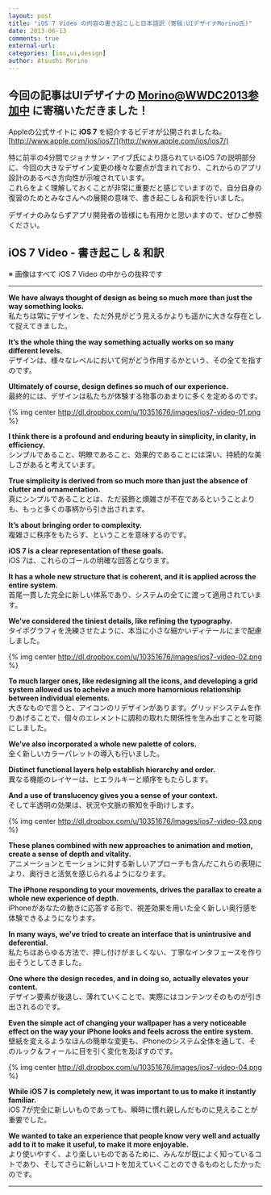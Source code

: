 ```yaml
---
layout: post
title: "iOS 7 Video の内容の書き起こしと日本語訳（寄稿:UIデザイナMorino氏)"
date: 2013-06-13
comments: true
external-url: 
categories: [ios,ui,design]
author: Atsushi Morino
---
```


## 今回の記事はUIデザイナの [Morino@WWDC2013参加中](https://twitter.com/limonomori) に寄稿いただきました！

  
Appleの公式サイトに **iOS 7** を紹介するビデオが公開されましたね。  
[http://www.apple.com/ios/ios7/](http://www.apple.com/ios/ios7/)

特に前半の4分間でジョナサン・アイブ氏により語られているiOS 7の説明部分に、今回の大きなデザイン変更の様々な要点が含まれており、これからのアプリ設計のあるべき方向性が示唆されています。  
これらをよく理解しておくことが非常に重要だと感じていますので、自分自身の復習のためとみなさんへの展開の意味で、書き起こし＆和訳を行いました。  

デザイナのみならずアプリ開発者の皆様にも有用かと思いますので、ぜひご参照ください。

<!-- more -->

## iOS 7 Video - 書き起こし & 和訳

※ 画像はすべて iOS 7 Video の中からの抜粋です

-----

<b>We have always thought of design as being so much more than just the way something looks.</b>  
私たちは常にデザインを、ただ外見がどう見えるかよりも遥かに大きな存在として捉えてきました。

<b>It’s the whole thing the way something actually works on so many different levels.</b>  
デザインは、様々なレベルにおいて何がどう作用するかという、その全てを指すのです。

<b>Ultimately of course, design defines so much of our experience.</b>  
最終的には、デザインは私たちが体験する物事のあまりに多くを定めるのです。

{% img center http://dl.dropbox.com/u/10351676/images/ios7-video-01.png %}

<b>I think there is a profound and enduring beauty in simplicity, in clarity, in efficiency.</b>  
シンプルであること、明瞭であること、効果的であることには深い、持続的な美しさがあると考えています。

<b>True simplicity is derived from so much more than just the absence of clutter and ornamentation.</b>  
真にシンプルであることとは、ただ装飾と煩雑さが不在であるということよりも、もっと多くの事柄から引き出されます。

<b>It’s about bringing order to complexity.</b>  
複雑さに秩序をもたらす、ということを意味するのです。

<b>iOS 7 is a clear representation of these goals.</b>  
iOS 7は、これらのゴールの明確な回答となります。

<b>It has a whole new structure that is coherent, and it is applied across the entire system.</b>  
首尾一貫した完全に新しい体系であり、システムの全てに渡って適用されています。

<b>We’ve considered the tiniest details, like refining the typography.</b>  
タイポグラフィを洗練させたように、本当に小さな細かいディテールにまで配慮しました。

{% img center http://dl.dropbox.com/u/10351676/images/ios7-video-02.png %}

<b>To much larger ones, like redesigning all the icons, and developing a grid system allowed us to acheive a much more hamornious relationship between individual elements.</b>  
大きなもので言うと、アイコンのリデザインがあります。グリッドシステムを作りあげることで、個々のエレメントに調和の取れた関係性を生み出すことを可能にしました。

<b>We’ve also incorporated a whole new palette of colors.</b>  
全く新しいカラーパレットの導入も行いました。

<b>Distinct functional layers help establish hierarchy and order.</b>  
異なる機能のレイヤーは、ヒエラルキーと順序をもたらします。

<b>And a use of translucency gives you a sense of your context.</b>  
そして半透明の効果は、状況や文脈の察知を手助けします。

{% img center http://dl.dropbox.com/u/10351676/images/ios7-video-03.png %}

<b>These planes combined with new approaches to animation and motion, create a sense of depth and vitality.</b>  
アニメーションとモーションに対する新しいアプローチも含んだこれらの表現により、奥行きと活気を感じられるようになります。

<b>The iPhone responding to your movements, drives the parallax to create a whole new experience of depth.</b>  
iPhoneがあなたの動きに応答する形で、視差効果を用いた全く新しい奥行感を体験できるようになります。

<b>In many ways, we've tried to create an interface that is unintrusive and deferential.</b>  
私たちはあらゆる方法で、押し付けがましくない、丁寧なインタフェースを作り出そうとしてきました。

<b>One where the design recedes, and in doing so, actually elevates your content.</b>  
デザイン要素が後退し、薄れていくことで、実際にはコンテンツそのものが引き出されるのです。

<b>Even the simple act of changing your wallpaper has a very noticeable effect on the way your iPhone looks and feels across the entire system.</b>  
壁紙を変えるようなほんの簡単な変更も、iPhoneのシステム全体を通して、そのルック＆フィールに目を引く変化を及ぼすのです。

{% img center http://dl.dropbox.com/u/10351676/images/ios7-video-04.png %}

<b>While iOS 7 is completely new, it was important to us to make it instantly familiar.</b>  
iOS 7が完全に新しいものであっても、瞬時に慣れ親しんだものに見えることが重要でした。

<b>We wanted to take an experience that people know very well and actually add to it to make it useful, to make it more enjoyable.</b>  
より使いやすく、より楽しいものであるために、みんなが既によく知っているコトであり、そしてさらに新しいコトを加えていくことのできるものとしたかったのです。

------
